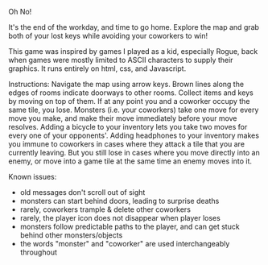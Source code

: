 Oh No!

It's the end of the workday, and time to go home.  Explore the map and grab both of your lost keys while avoiding your coworkers to win!

This game was inspired by games I played as a kid, especially Rogue, back when games were mostly limited to ASCII characters to supply their graphics.  It runs entirely on html, css, and Javascript.


Instructions:
Navigate the map using arrow keys.
Brown lines along the edges of rooms indicate doorways to other rooms.
Collect items and keys by moving on top of them.
If at any point you and a coworker occupy the same tile, you lose.
Monsters (i.e. your coworkers) take one move for every move you make, and make their move immediately before your move resolves.
Adding a bicycle to your inventory lets you take two moves for every one of your opponents'.
Adding headphones to your inventory makes you immune to coworkers in cases where they attack a tile that you are currently leaving.  But you still lose in cases where you move directly into an enemy, or move into a game tile at the same time an enemy moves into it.

Known issues:
- old messages don't scroll out of sight
- monsters can start behind doors, leading to surprise deaths
- rarely, coworkers trample & delete other coworkers
- rarely, the player icon does not disappear when player loses
- monsters follow predictable paths to the player, and can get stuck behind other monsters/objects
- the words "monster" and "coworker" are used interchangeably throughout